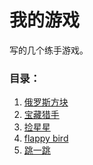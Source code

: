 我的游戏
=============

写的几个练手游戏。

### 目录：
1. [俄罗斯方块](https://iscript.github.io/game/tetris)
2. [宝藏猎手](https://iscript.github.io/game/treasureHunter)
3. [捡星星](https://iscript.github.io/game/phaser-first)
4. [flappy bird](https://iscript.github.io/game/flappy-bird)
5. [跳一跳](https://iscript.github.io/game/tiaoyitiao)




